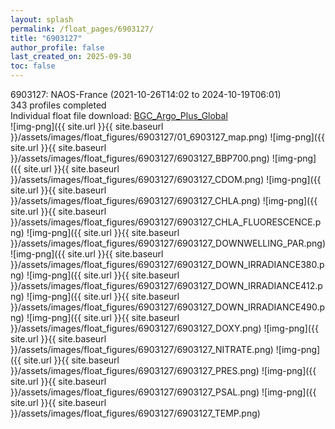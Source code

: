 ```yaml
---
layout: splash
permalink: /float_pages/6903127/
title: "6903127"
author_profile: false
last_created_on: 2025-09-30
toc: false
---
```

 
6903127: NAOS-France (2021-10-26T14:02 to 2024-10-19T06:01)\
343 profiles completed\
Individual float file download: [BGC_Argo_Plus_Global](https://ftp.soest.hawaii.edu/bgc_argo_plus/Individual_Floats/outliers_removed/6903127_Sprof_processed.nc)\
![img-png]({{ site.url }}{{ site.baseurl }}/assets/images/float_figures/6903127/01_6903127_map.png)
![img-png]({{ site.url }}{{ site.baseurl }}/assets/images/float_figures/6903127/6903127_BBP700.png)
![img-png]({{ site.url }}{{ site.baseurl }}/assets/images/float_figures/6903127/6903127_CDOM.png)
![img-png]({{ site.url }}{{ site.baseurl }}/assets/images/float_figures/6903127/6903127_CHLA.png)
![img-png]({{ site.url }}{{ site.baseurl }}/assets/images/float_figures/6903127/6903127_CHLA_FLUORESCENCE.png)
![img-png]({{ site.url }}{{ site.baseurl }}/assets/images/float_figures/6903127/6903127_DOWNWELLING_PAR.png)
![img-png]({{ site.url }}{{ site.baseurl }}/assets/images/float_figures/6903127/6903127_DOWN_IRRADIANCE380.png)
![img-png]({{ site.url }}{{ site.baseurl }}/assets/images/float_figures/6903127/6903127_DOWN_IRRADIANCE412.png)
![img-png]({{ site.url }}{{ site.baseurl }}/assets/images/float_figures/6903127/6903127_DOWN_IRRADIANCE490.png)
![img-png]({{ site.url }}{{ site.baseurl }}/assets/images/float_figures/6903127/6903127_DOXY.png)
![img-png]({{ site.url }}{{ site.baseurl }}/assets/images/float_figures/6903127/6903127_NITRATE.png)
![img-png]({{ site.url }}{{ site.baseurl }}/assets/images/float_figures/6903127/6903127_PRES.png)
![img-png]({{ site.url }}{{ site.baseurl }}/assets/images/float_figures/6903127/6903127_PSAL.png)
![img-png]({{ site.url }}{{ site.baseurl }}/assets/images/float_figures/6903127/6903127_TEMP.png)
